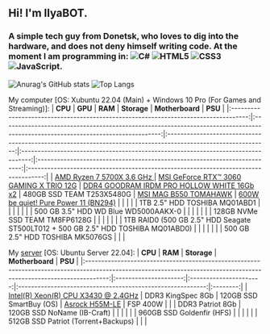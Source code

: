 ## Hi! I'm IlyaBOT.
### A simple tech guy from Donetsk, who loves to dig into the hardware, and does not deny himself writing code. At the moment I am programming in: ![C#](https://img.shields.io/badge/c%23-%23239120.svg?style=for-the-badge&logo=c-sharp&logoColor=white) ![HTML5](https://img.shields.io/badge/html5-%23E34F26.svg?style=for-the-badge&logo=html5&logoColor=white) ![CSS3](https://img.shields.io/badge/css3-%231572B6.svg?style=for-the-badge&logo=css3&logoColor=white) ![JavaScript](https://img.shields.io/badge/javascript-%23323330.svg?style=for-the-badge&logo=javascript&logoColor=%23F7DF1E).

![Anurag's GitHub stats](https://github-readme-stats.vercel.app/api?username=ilyabot&show_icons=true&theme=radical)
![Top Langs](https://github-readme-stats.vercel.app/api/top-langs/?username=ilyabot&langs_count=6&layout=compact&theme=radical)

My computer [OS: Xubuntu 22.04 (Main) + Windows 10 Pro (For Games and Streaming)]:
|                                       **CPU**                                       |                                                             **GPU**                                                             |                                                    **RAM**                                                    |                                    **Storage**                                    |                              **Motherboard**                              |                                       **PSU**                                       |
|:-----------------------------------------------------------------------------------:|:-------------------------------------------------------------------------------------------------------------------------------:|:-------------------------------------------------------------------------------------------------------------:|:---------------------------------------------------------------------------------:|:-------------------------------------------------------------------------:|:-----------------------------------------------------------------------------------:|
| [AMD Ryzen 7 5700X 3.6 GHz ](https://www.amd.com/en/products/cpu/amd-ryzen-7-5700x) | [MSI GeForce RTX™ 3060 GAMING X TRIO 12G](https://www.msi.com/Graphics-Card/GeForce-RTX-3060-GAMING-X-TRIO-12G#FinAirflow-href) | [DDR4 GOODRAM IRDM PRO HOLLOW WHITE 16Gb x2](https://www.goodram.com/ru/products/irdm-pro-ddr4-hollow-white/) |                             480GB SSD TEAM T253X5480G                             | [MSI MAG B550 TOMAHAWK](https://ru.msi.com/Motherboard/MAG-B550-TOMAHAWK) | [600W be quiet! Pure Power 11 (BN294)](https://www.bequiet.com/en/powersupply/1543) |
|                                                                                     |                                                                                                                                 |                                                                                                               |                           1TB 2.5" HDD TOSHIBA MQ01ABD1                           |                                                                           |                                                                                     |
|                                                                                     |                                                                                                                                 |                                                                                                               |                              500 GB 3.5" HDD WD Blue WD5000AAKX-0                             |                                                                           |                                                                                     |
|                                                                                     |                                                                                                                                 |                                                                                                               |                           128GB NVMe SSD TEAM TM8FP6128G                          |                                                                           |                                                                                     |
|                                                                                     |                                                                                                                                 |                                                                                                               | 1TB RAID0 (500 GB 2.5" HDD Seagate ST500LT012 + 500 GB 2.5" HDD TOSHIBA MQ01ABD0) |                                                                           |                                                                                     |
|                                                                                     |                                                                                                                                 |                                                                                                               |                          500 GB 2.5" HDD TOSHIBA MK5076GS                         |                                                                           |                                                                                     |

My [server](https://ibifs.ddns.net/) [OS: Ubuntu Server 22.04]:
|                                                                               **CPU**                                                                               |        **RAM**        |       **Storage**      |                       **Motherboard**                      |  **PSU** |
|:-------------------------------------------------------------------------------------------------------------------------------------------------------------------:|:---------------------:|:----------------------:|:----------------------------------------------------------:|:--------:|
| [Intel(R) Xeon(R) CPU X3430 @ 2.4GHz](https://www.intel.com/content/www/us/en/products/sku/42929/intel-xeon-processor-x3430-8m-cache-2-40-ghz.html) | DDR3 KingSpec 8Gb |    120GB SSD SmartBuy (OS)    | [Asrock H55M-LE](https://www.asrock.com/mb/Intel/H55M-LE/) | FSP 400W |
|                                                                                                                                                                     | DDR3 Patriot 8Gb | 120GB SSD NoName (IB-Craft) |                                                            |          |
|                                                                                                                                                                     |                       | 960GB SSD Goldenfir (HFS) |                                                            |          |
|                                                                                                                                                                     |                       | 512GB SSD Patriot (Torrent+Backups) |                                                            |          |
